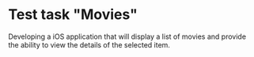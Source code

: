 # Test task "Movies"

Developing a iOS application that will display a list of movies and provide the ability to view the details of the selected item.


